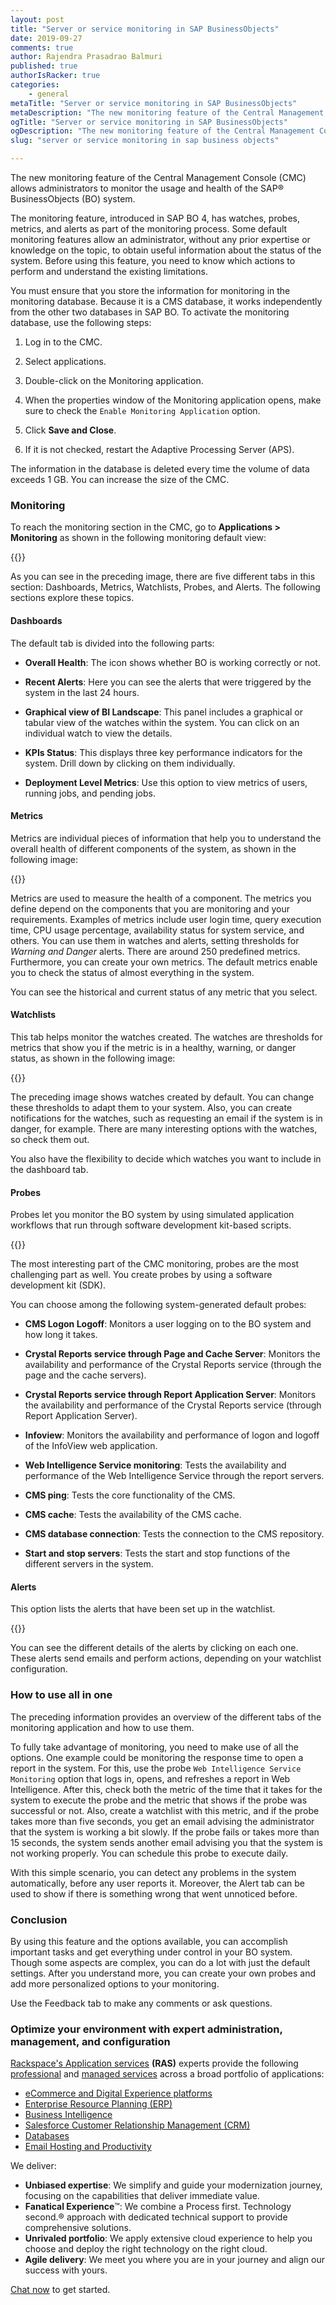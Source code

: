 ```yaml
---
layout: post
title: "Server or service monitoring in SAP BusinessObjects"
date: 2019-09-27
comments: true
author: Rajendra Prasadrao Balmuri
published: true
authorIsRacker: true
categories:
    - general
metaTitle: "Server or service monitoring in SAP BusinessObjects"
metaDescription: "The new monitoring feature of the Central Management Console (CMC) allows administrators to monitor the usage and health of the SAP BusinessObjects (BO) system. "
ogTitle: "Server or service monitoring in SAP BusinessObjects"
ogDescription: "The new monitoring feature of the Central Management Console (CMC) allows administrators to monitor the usage and health of the SAP BusinessObjects (BO) system."
slug: "server or service monitoring in sap business objects" 

---
```

The new monitoring feature of the Central Management Console (CMC) allows
administrators to monitor the usage and health of the SAP&reg; BusinessObjects (BO)
system.

<!--more-->

The monitoring feature, introduced in SAP BO 4, has watches, probes,
metrics, and alerts as part of the monitoring process. Some default
monitoring features allow an administrator, without any prior expertise or
knowledge on the topic, to obtain useful information about the status of the
system. Before using this feature, you need to know which actions to perform and
understand the existing limitations.

You must ensure that you store the information for monitoring in the monitoring
database. Because it is a CMS database, it works independently from the other
two databases in SAP BO. To activate the monitoring database, use the following
steps:

1. Log in to the CMC.

2. Select applications.

3. Double-click on the Monitoring application.

4. When the properties window of the Monitoring application opens, make sure to
   check the `Enable Monitoring Application` option.

5. Click **Save and Close**.

6. If it is not checked, restart the Adaptive Processing Server (APS).

The information in the database is deleted every time the volume of data
exceeds 1 GB. You can increase the size of the CMC.

### Monitoring

To reach the monitoring section in the CMC, go to **Applications > Monitoring**
as shown in the following monitoring default view:

{{<img src="Picture1.png" title="" alt="">}}

As you can see in the preceding image, there are five different tabs in this
section: Dashboards, Metrics, Watchlists, Probes, and Alerts. The following
sections explore these topics.

#### Dashboards

The default tab is divided into the following parts:

-	**Overall Health**: The icon shows whether BO is working correctly or not.

-	**Recent Alerts**: Here you can see the alerts that were triggered by the
   system in the last 24 hours.

-	**Graphical view of BI Landscape**: This panel includes a graphical or
   tabular view of the watches within the system. You can click on an individual
   watch to view the details.

-	**KPIs Status**: This displays three key performance indicators for the
   system. Drill down by clicking on them individually.

-	**Deployment Level Metrics**: Use this option to view metrics of users,
   running jobs, and pending jobs.

#### Metrics

Metrics are individual pieces of information that help you to understand the
overall health of different components of the system, as shown in the following
image:

{{<img src="Picture2.png" title="" alt="">}}

Metrics are used to measure the health of a component. The metrics you define
depend on the components that you are monitoring and your requirements. Examples
of metrics include user login time, query execution time, CPU usage percentage,
availability status for system service, and others. You can use them in watches
and alerts, setting thresholds for *Warning and Danger* alerts. There are around
250 predefined metrics. Furthermore, you can create your own metrics. The default
metrics enable you to check the status of almost everything in the system.

You can see the historical and current status of any metric that you select.

#### Watchlists

This tab helps monitor the watches created. The watches are thresholds for
metrics that show you if the metric is in a healthy, warning, or danger status,
as shown in the following image:

{{<img src="Picture3.png" title="" alt="">}}

The preceding image shows watches created by default. You can change these
thresholds to adapt them to your system. Also, you can create notifications for
the watches, such as requesting an email if the system is in danger, for example.
There are many interesting options with the watches, so check them out.

You also have the flexibility to decide which watches you want to include in the
dashboard tab.

#### Probes

Probes let you monitor the BO system by using simulated application workflows
that run through software development kit-based scripts.

{{<img src="Picture4.png" title="" alt="">}}

The most interesting part of the CMC monitoring, probes are the most challenging
part as well. You create probes by using a software development kit (SDK).

You can choose among the following system-generated default probes:

-	**CMS Logon Logoff**: Monitors a user logging on to the BO system and
   how long it takes.

-	**Crystal Reports service through Page and Cache Server**:  Monitors the
   availability and performance of the Crystal Reports service (through the page
   and the cache servers).

-	**Crystal Reports service through Report Application Server**: Monitors the
   availability and performance of the Crystal Reports service (through Report
   Application Server).

-	**Infoview**: Monitors the availability and performance of logon and logoff
   of the InfoView web application.

-	**Web Intelligence Service monitoring**: Tests the availability and
   performance of the Web Intelligence Service through the report servers.

-	**CMS ping**: Tests the core functionality of the CMS.

-	**CMS cache**: Tests the availability of the CMS cache.

-	**CMS database connection**: Tests the connection to the CMS repository.

-	**Start and stop servers**: Tests the start and stop functions of the
   different servers in the system.

#### Alerts

This option lists the alerts that have been set up in the watchlist.

{{<img src="Picture5.png" title="" alt="">}}

You can see the different details of the alerts by clicking on each one. These
alerts send emails and perform actions, depending on your watchlist configuration.

###  How to use all in one

The preceding information provides an overview of the different tabs of the
monitoring application and how to use them.

To fully take advantage of monitoring, you need to make use of all the options.
One example could be monitoring the response time to open a report in the
system. For this, use the probe `Web Intelligence Service Monitoring` option
that logs in, opens, and refreshes a report in Web Intelligence. After this,
check both the metric of the time that it takes for the system to execute the
probe and the metric that shows if the probe was successful or not. Also, create
a watchlist with this metric, and if the probe takes more than five seconds, you
get an email advising the administrator that the system is working a bit slowly.
If the probe fails or takes more than 15 seconds, the system sends another email
advising you that the system is not working properly. You can schedule this
probe to execute daily.

With this simple scenario, you can detect any problems in the system automatically,
before any user reports it. Moreover, the Alert tab can be used to show if there
is something wrong that went unnoticed before.

### Conclusion

By using this feature and the options available, you can accomplish important
tasks and get everything under control in your BO system. Though some aspects
are complex, you can do a lot with just the default settings. After you
understand more, you can create your own probes and add more personalized
options to your monitoring.

Use the Feedback tab to make any comments or ask questions.

### Optimize your environment with expert administration, management, and configuration

[Rackspace's Application services](https://www.rackspace.com/application-management/managed-services)
**(RAS)** experts provide the following [professional](https://www.rackspace.com/application-management/professional-services)
and
[managed services](https://www.rackspace.com/application-management/managed-services) across
a broad portfolio of applications:

- [eCommerce and Digital Experience platforms](https://www.rackspace.com/ecommerce-digital-experience)
- [Enterprise Resource Planning (ERP)](https://www.rackspace.com/erp)
- [Business Intelligence](https://www.rackspace.com/business-intelligence)
- [Salesforce Customer Relationship Management (CRM)](https://www.rackspace.com/salesforce-managed-services)
- [Databases](https://www.rackspace.com/dba-services)
- [Email Hosting and Productivity](https://www.rackspace.com/email-hosting)

We deliver:

- **Unbiased expertise**: We simplify and guide your modernization journey,
focusing on the capabilities that deliver immediate value.
- **Fanatical Experience**&trade;: We combine a Process first. Technology second.&reg;
approach with dedicated technical support to provide comprehensive solutions.
- **Unrivaled portfolio**: We apply extensive cloud experience to help you
choose and deploy the right technology on the right cloud.
- **Agile delivery**: We meet you where you are in your journey and align
our success with yours.

[Chat now](https://www.rackspace.com/#chat) to get started.
